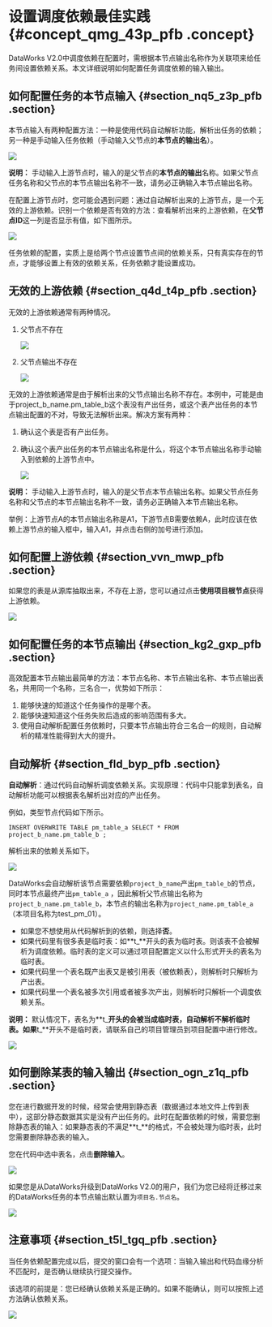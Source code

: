 # 设置调度依赖最佳实践 {#concept_qmg_43p_pfb .concept}

DataWorks V2.0中调度依赖在配置时，需根据本节点输出名称作为关联项来给任务间设置依赖关系。本文详细说明如何配置任务调度依赖的输入输出。

## 如何配置任务的本节点输入 {#section_nq5_z3p_pfb .section}

本节点输入有两种配置方法：一种是使用代码自动解析功能，解析出任务的依赖；另一种是手动输入任务依赖（手动输入父节点的**本节点的输出名**）。

![](http://static-aliyun-doc.oss-cn-hangzhou.aliyuncs.com/assets/img/40289/154164174220987_zh-CN.png)

**说明：** 手动输入上游节点时，输入的是父节点的**本节点的输出**名称。如果父节点任务名称和父节点的本节点输出名称不一致，请务必正确输入本节点输出名称。

在配置上游节点时，您可能会遇到问题：通过自动解析出来的上游节点，是一个无效的上游依赖。识别一个依赖是否有效的方法：查看解析出来的上游依赖，在**父节点ID**这一列是否显示有值，如下图所示。

![](http://static-aliyun-doc.oss-cn-hangzhou.aliyuncs.com/assets/img/40289/154164174220988_zh-CN.png)

任务依赖的配置，实质上是给两个节点设置节点间的依赖关系，只有真实存在的节点，才能够设置上有效的依赖关系，任务依赖才能设置成功。

## 无效的上游依赖 {#section_q4d_t4p_pfb .section}

无效的上游依赖通常有两种情况。

1.  父节点不存在

    ![](http://static-aliyun-doc.oss-cn-hangzhou.aliyuncs.com/assets/img/40289/154164174220989_zh-CN.png)

2.  父节点输出不存在

    ![](http://static-aliyun-doc.oss-cn-hangzhou.aliyuncs.com/assets/img/40289/154164174220990_zh-CN.png)


无效的上游依赖通常是由于解析出来的父节点输出名称不存在。本例中，可能是由于project\_b\_name.pm\_table\_b这个表没有产出任务，或这个表产出任务的本节点输出配置的不对，导致无法解析出来。解决方案有两种：

1.  确认这个表是否有产出任务。
2.  确认这个表产出任务的本节点输出名称是什么，将这个本节点输出名称手动输入到依赖的上游节点中。

    ![](http://static-aliyun-doc.oss-cn-hangzhou.aliyuncs.com/assets/img/40289/154164174220991_zh-CN.png)


**说明：** 手动输入上游节点时，输入的是父节点本节点输出名称。如果父节点任务名称和父节点的本节点输出名称不一致，请务必正确输入本节点输出名称。

举例：上游节点A的本节点输出名称是A1，下游节点B需要依赖A，此时应该在依赖上游节点的输入框中，输入A1，并点击右侧的加号进行添加。

## 如何配置上游依赖 {#section_vvn_mwp_pfb .section}

如果您的表是从源库抽取出来，不存在上游，您可以通过点击**使用项目根节点**获得上游依赖。

![](http://static-aliyun-doc.oss-cn-hangzhou.aliyuncs.com/assets/img/40289/154164174220992_zh-CN.png)

## 如何配置任务的本节点输出 {#section_kg2_gxp_pfb .section}

高效配置本节点输出最简单的方法：本节点名称、本节点输出名称、本节点输出表名，共用同一个名称，三名合一，优势如下所示：

1.  能够快速的知道这个任务操作的是哪个表。
2.  能够快速知道这个任务失败后造成的影响范围有多大。
3.  使用自动解析配置任务依赖时，只要本节点输出符合三名合一的规则，自动解析的精准性能得到大大的提升。

## 自动解析 {#section_fld_byp_pfb .section}

**自动解析**：通过代码自动解析调度依赖关系。实现原理：代码中只能拿到表名，自动解析功能可以根据表名解析出对应的产出任务。

例如，类型节点代码如下所示。

```
INSERT OVERWRITE TABLE pm_table_a SELECT * FROM project_b_name.pm_table_b ;
```

解析出来的依赖关系如下。

![](http://static-aliyun-doc.oss-cn-hangzhou.aliyuncs.com/assets/img/40289/154164174220993_zh-CN.png)

DataWorks会自动解析该节点需要依赖`project_b_name`产出`pm_table_b`的节点，同时本节点最终产出`pm_table_a` ，因此解析父节点输出名称为 `project_b_name.pm_table_b`，本节点的输出名称为`project_name.pm_table_a`（本项目名称为test\_pm\_01）。

-   如果您不想使用从代码解析到的依赖，则选择**否**。
-   如果代码里有很多表是临时表：如**t\_**开头的表为临时表。则该表不会被解析为调度依赖。临时表的定义可以通过项目配置定义以什么形式开头的表名为临时表。
-   如果代码里一个表名既产出表又是被引用表（被依赖表），则解析时只解析为产出表。
-   如果代码里一个表名被多次引用或者被多次产出，则解析时只解析一个调度依赖关系。

**说明：** 默认情况下，表名为**t\_**开头的会被当成临时表，自动解析不解析临时表。如果**t\_**开头不是临时表，请联系自己的项目管理员到项目配置中进行修改。

![](http://static-aliyun-doc.oss-cn-hangzhou.aliyuncs.com/assets/img/40289/154164174220994_zh-CN.png)

## 如何删除某表的输入输出 {#section_ogn_z1q_pfb .section}

您在进行数据开发的时候，经常会使用到静态表（数据通过本地文件上传到表中），这部分静态数据其实是没有产出任务的。此时在配置依赖的时候，需要您删除静态表的输入：如果静态表的不满足**t\_**的格式，不会被处理为临时表，此时您需要删除静态表的输入。

您在代码中选中表名，点击**删除输入**。

![](http://static-aliyun-doc.oss-cn-hangzhou.aliyuncs.com/assets/img/40289/154164174220995_zh-CN.png)

如果您是从DataWorks升级到DataWorks V2.0的用户，我们为您已经将迁移过来的DataWorks任务的本节点输出默认置为`项目名.节点名`。

![](http://static-aliyun-doc.oss-cn-hangzhou.aliyuncs.com/assets/img/40289/154164174220996_zh-CN.png)

## 注意事项 {#section_t5l_tgq_pfb .section}

当任务依赖配置完成以后，提交的窗口会有一个选项：当输入输出和代码血缘分析不匹配时，是否确认继续执行提交操作。

该选项的前提是：您已经确认依赖关系是正确的。如果不能确认，则可以按照上述方法确认依赖关系。

![](http://static-aliyun-doc.oss-cn-hangzhou.aliyuncs.com/assets/img/40289/154164174220997_zh-CN.png)

